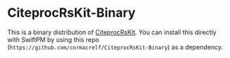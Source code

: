 # CiteprocRsKit-Binary

This is a binary distribution of
[CiteprocRsKit](https://github.com/cormacrelf/CiteprocRsKit). You can install
this directly with SwiftPM by using this repo
(`https://github.com/cormacrelf/CiteprocRsKit-Binary`) as a dependency.

